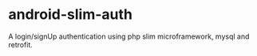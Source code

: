 # android-slim-auth
A login/signUp authentication using php slim microframework, mysql and retrofit.
